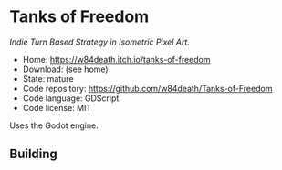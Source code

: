 # Tanks of Freedom

_Indie Turn Based Strategy in Isometric Pixel Art._

- Home: https://w84death.itch.io/tanks-of-freedom
- Download: (see home)
- State: mature
- Code repository: https://github.com/w84death/Tanks-of-Freedom
- Code language: GDScript
- Code license: MIT

Uses the Godot engine.

## Building

